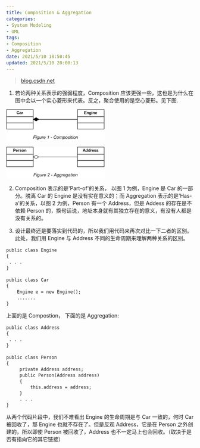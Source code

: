 ```yaml
---
title: Composition & Aggregation
categories:
- System Modeling
- UML
tags:
- Composition
- Aggregation
date: 2021/5/10 18:50:45
updated: 2021/5/10 20:00:13
---
```


> [blog.csdn.net](https://blog.csdn.net/simonezhlx/article/details/8855297)

1. 若论两种关系表示的强弱程度，Composition 应该更强一些，这也是为什么在图中会以一个实心菱形来代表。反之，聚合使用的是空心菱形。见下图.

![](images/Composition(%E7%BB%84%E5%90%88)%20%E4%B8%8E%20Aggregation(%E8%81%9A%E5%90%88)%20%E7%9A%84%E5%8C%BA%E5%88%AB/20130426171010963)  

![](images/Composition(%E7%BB%84%E5%90%88)%20%E4%B8%8E%20Aggregation(%E8%81%9A%E5%90%88)%20%E7%9A%84%E5%8C%BA%E5%88%AB/20130426171100149)  

2. Composition 表示的是'Part-of'的关系， 以图 1 为例，Engine 是 Car 的一部分。脱离 Car 的 Engine 是没有实在意义的；而 Aggregation 表示的是'Has-a'的关系，以图 2 为例，Person 有一个 Address，但是 Addess 的存在是不依赖 Person 的，换句话说，地址本身就有其独立存在的意义，有没有人都是没有关系的。

3. 设计最终还是要落实到代码的，所以我们用代码来再次对比一下二者的区别。此处，我们用 Engine 与 Address 不同的生命周期来理解两种关系的区别。

```
public class Engine
{
 . . . 
}
 
public class Car
{
    Engine e = new Engine();
    .......
}
```

上面的是 Compostion， 下面的是 Aggregation:

```
public class Address
{
 . . .
}
 
public class Person
{
     private Address address;
     public Person(Address address)
     {
         this.address = address;
     }
     . . .
}
```

从两个代码片段中，我们不难看出 Engine 的生命周期是与 Car 一致的，何时 Car 被回收了，那 Engine 也就不存在了。但是反观 Address，它是在 Person 之外创建的，所以即使 Person 被回收了，Address 也不一定马上也会回收。（取决于是否有指向它的其它链接）

